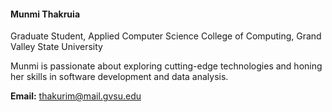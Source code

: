 <h4><b>Munmi Thakruia</b></h4>  
Graduate Student, Applied Computer Science
College of Computing, Grand Valley State University    

Munmi is passionate about exploring cutting-edge technologies and honing her skills in software development and data analysis.

**Email:** thakurim@mail.gvsu.edu